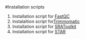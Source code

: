 #Installation scripts

1. Installation script for [FastQC](https://github.com/pabloati/Preprocessing-of-genomic-Data/blob/Main-edits/Programs/FastQC_Install.sh)
2. Instalaltion script for[Trimmomatic](https://github.com/pabloati/Preprocessing-of-genomic-Data/blob/Main-edits/Programs/Trimmomatic_Install.sh)
3. Installation script for [SRAToolkit](https://github.com/pabloati/Preprocessing-of-genomic-Data/blob/Main-edits/Programs/SRAToolkit_Installation.sh)
4. Installation script for [STAR](https://github.com/pabloati/Preprocessing-of-genomic-Data/blob/Main-edits/Programs/STAR%20Installation.sh)
